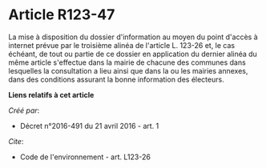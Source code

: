 # Article R123-47

La mise à disposition du dossier d'information au moyen du point d'accès à internet prévue par le troisième alinéa de
l'article L. 123-26 et, le cas échéant, de tout ou partie de ce dossier en application du dernier alinéa du même article
s'effectue dans la mairie de chacune des communes dans lesquelles la consultation a lieu ainsi que dans la ou les mairies
annexes, dans des conditions assurant la bonne information des électeurs.

**Liens relatifs à cet article**

_Créé par_:

  - Décret n°2016-491 du 21 avril 2016 - art. 1

_Cite_:

  - Code de l'environnement - art. L123-26

